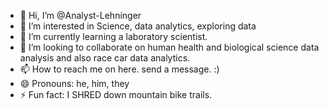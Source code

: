 - 👋 Hi, I’m @Analyst-Lehninger
- 👀 I’m interested in Science, data analytics, exploring data
- 🌱 I’m currently learning a laboratory scientist.
- 💞️ I’m looking to collaborate on human health and biological science data analysis and also race car data analytics.
- 📫 How to reach me on here. send a message. :)
- 😄 Pronouns: he, him, they
- ⚡ Fun fact: I SHRED down mountain bike trails.

<!---
Analyst-Lehninger/Analyst-Lehninger is a ✨ special ✨ repository because its `README.md` (this file) appears on your GitHub profile.
You can click the Preview link to take a look at your changes.
--->

